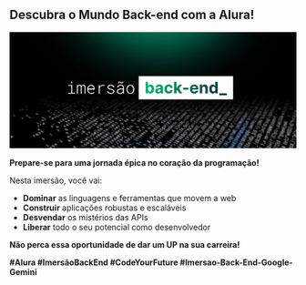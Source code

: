 ##  Descubra o Mundo Back-end com a Alura! 

![Banner da Imersão Back-end Alura](banner.png)

**Prepare-se para uma jornada épica no coração da programação!**

Nesta imersão, você vai:

* **Dominar** as linguagens e ferramentas que movem a web
* **Construir** aplicações robustas e escaláveis
* **Desvendar** os mistérios das APIs
* **Liberar** todo o seu potencial como desenvolvedor

**Não perca essa oportunidade de dar um UP na sua carreira!** 

**#Alura #ImersãoBackEnd #CodeYourFuture #Imersao-Back-End-Google-Gemini**
